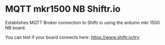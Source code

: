 # MQTT mkr1500 NB Shiftr.io
 Establishes MQTT Broker connection to Shiftr.io using the arduino mkr 1500 NB board.

You can test if your board connects here:   https://www.shiftr.io/try
